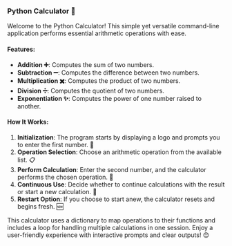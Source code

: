 ### Python Calculator 🧮

Welcome to the Python Calculator! This simple yet versatile command-line application performs essential arithmetic operations with ease. 

#### Features:
- **Addition ➕**: Computes the sum of two numbers.
- **Subtraction ➖**: Computes the difference between two numbers.
- **Multiplication ✖️**: Computes the product of two numbers.
- **Division ➗**: Computes the quotient of two numbers.
- **Exponentiation ✨**: Computes the power of one number raised to another.

#### How It Works:
1. **Initialization**: The program starts by displaying a logo and prompts you to enter the first number. 🧮
2. **Operation Selection**: Choose an arithmetic operation from the available list. 📋
3. **Perform Calculation**: Enter the second number, and the calculator performs the chosen operation. 🔢
4. **Continuous Use**: Decide whether to continue calculations with the result or start a new calculation. 🔄
5. **Restart Option**: If you choose to start anew, the calculator resets and begins fresh. 🆕

This calculator uses a dictionary to map operations to their functions and includes a loop for handling multiple calculations in one session. Enjoy a user-friendly experience with interactive prompts and clear outputs! 😊
